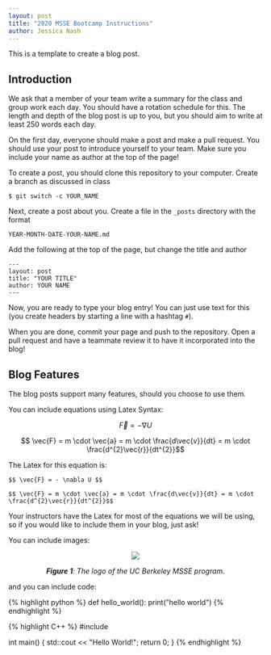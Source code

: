 ```yaml
---
layout: post
title: "2020 MSSE Bootcamp Instructions"
author: Jessica Nash
---
```


This is a template to create a blog post.

## Introduction

We ask that a member of your team write a summary for the class and group work each day. You should have a rotation schedule for this. The length and depth of the blog post is up to you, but you should aim to write at least 250 words each day.

On the first day, everyone should make a post and make a pull request. You should use your post to introduce yourself to your team. Make sure you include your name as author at the top of the page!

To create a post, you should clone this repository to your computer. Create a branch as discussed in class 

```
$ git switch -c YOUR_NAME
```

Next, create a post about you. Create a file in the `_posts` directory with the format

```
YEAR-MONTH-DATE-YOUR-NAME.md
```

Add the following at the top of the page, but change the title and author

```
---
layout: post
title: "YOUR TITLE"
author: YOUR NAME
---
```

Now, you are ready to type your blog entry! You can just use text for this (you create headers by starting a line with a hashtag `#`).

When you are done, commit your page and push to the repository. Open a pull request and have a teammate review it to have it incorporated into the blog!

## Blog Features

The blog posts support many features, should you choose to use them.

You can include equations using Latex Syntax:

$$ \vec{F} = - \nabla U $$

$$ \vec{F} = m \cdot \vec{a} = m \cdot \frac{d\vec{v}}{dt} = m \cdot \frac{d^{2}\vec{r}}{dt^{2}}$$

The Latex for this equation is:

```
$$ \vec{F} = - \nabla U $$

$$ \vec{F} = m \cdot \vec{a} = m \cdot \frac{d\vec{v}}{dt} = m \cdot \frac{d^{2}\vec{r}}{dt^{2}}$$
```

Your instructors have the Latex for most of the equations we will be using, so if you would like to include them in your blog, just ask!

You can include images:

<center>

<img src = 'https://raw.githubusercontent.com/msse-2020-bootcamp/template-blog/master/images/msse-logo-bg.svg'>  

***Figure 1**: The logo of the UC Berkeley MSSE program.*
</center>

and you can include code:

{% highlight python %}
def hello_world():
    print("hello world")
{% endhighlight %}

{% highlight C++ %}
#include <iostream>

int main() {
    std::cout << "Hello World!";
    return 0;
}
{% endhighlight %}
